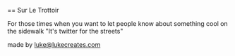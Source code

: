== Sur Le Trottoir

For those times when you want to let people know about something cool on the sidewalk
"It's twitter for the streets"

made by luke@lukecreates.com